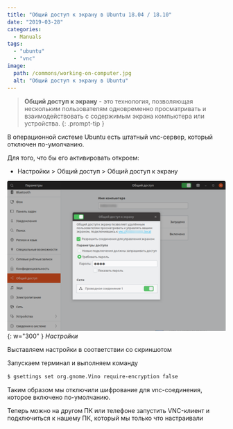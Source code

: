 ```yaml
---
title: "Общий доступ к экрану в Ubuntu 18.04 / 18.10"
date: "2019-03-28"
categories: 
  - Manuals
tags: 
  - "ubuntu"
  - "vnc"
image:
  path: /commons/working-on-computer.jpg
  alt: "Общий доступ к экрану в Ubuntu"
---
```

> **Общий доступ к экрану** - это технология, позволяющая нескольким пользователям одновременно просматривать и взаимодействовать с содержимым экрана компьютера или устройства.
{: .prompt-tip }

В операционной системе Ubuntu есть штатный vnc-сервер, который отключен по-умолчанию.

Для того, что бы его активировать откроем:

- Настройки > Общий доступ > Общий доступ к экрану

![](/assets/img/posts/2019/03/28/wp_share_vnc1.png){: w="300" }
_Настройки_

Выставляем настройки в соответствии со скриншотом

Запускаем терминал и выполняем команду

```sh
$ gsettings set org.gnome.Vino require-encryption false
```

Таким образом мы отключили шифрование для vnc-соединения, которое включено по-умолчанию.

Теперь можно на другом ПК или телефоне запустить VNC-клиент и подключиться к нашему ПК, который мы только что настраивали

